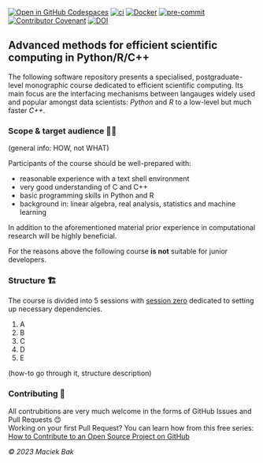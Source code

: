 [![Open in GitHub Codespaces](https://badgen.net/badge/icon/Open%20in%20GitHub%20Codespaces?icon=github&label&color=black)](https://github.com/codespaces/new?hide_repo_select=true&ref=master&repo=648110302&skip_quickstart=true&machine=basicLinux32gb&geo=EuropeWest&devcontainer_path=.devcontainer%2Fdevcontainer.json)
[![ci](https://github.com/AngryMaciek/efcomp/workflows/ci/badge.svg?branch=master)](https://github.com/AngryMaciek/efcomp/actions?query=workflow%3Aci)
[![Docker](https://badgen.net/badge/icon/docker?icon=docker&label)](https://hub.docker.com/r/angrymaciek/efcomp)
[![pre-commit](https://img.shields.io/badge/pre--commit-+-brightgreen?logo=pre-commit)](https://github.com/pre-commit/pre-commit)
[![Contributor Covenant](https://img.shields.io/badge/Contributor%20Covenant-2.1-4baaaa.svg)](CODE_OF_CONDUCT.md)
[![DOI](https://zenodo.org/badge/DOI/10.5281/zenodo.8001609.svg)](https://doi.org/10.5281/zenodo.8001609)

## Advanced methods for efficient scientific computing in Python/R/C++

The following software repository presents a specialised,
postgraduate-level monographic course dedicated to efficient scientific computing.
Its main focus are the interfacing mechanisms between langauges widely used and popular
amongst data scientists: _Python_ and _R_ to a low-level but much faster _C++_.

### Scope & target audience 🙋‍♀️

(general info: HOW, not WHAT)

Participants of the course should be well-prepared with:

* reasonable experience with a text shell environment
* very good understanding of C and C++
* basic programming skills in Python and R
* background in: linear algebra, real analysis, statistics and machine learning

In addition to the aforementioned material prior experience in
computational research will be highly beneficial.

For the reasons above the following course **is not** suitable for junior developers.  

### Structure 🏗️

The course is divided into 5 sessions with [session zero](sessions/0_SystemSetup/notebook.ipynb) dedicated to setting up necessary dependencies.
1. A
2. B
3. C
4. D
5. E

(how-to go through it, structure description)

### Contributing 💖

All contrubitions are very much welcome in the forms of
GitHub Issues and Pull Requests 😊  
Working on your first Pull Request? You can learn how from this free series:  
[How to Contribute to an Open Source Project on GitHub](https://kcd.im/pull-request)

*© 2023 Maciek Bak*
